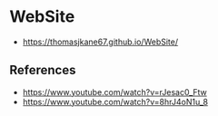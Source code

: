 # WebSite

- https://thomasjkane67.github.io/WebSite/


## References

- https://www.youtube.com/watch?v=rJesac0_Ftw
- https://www.youtube.com/watch?v=8hrJ4oN1u_8
